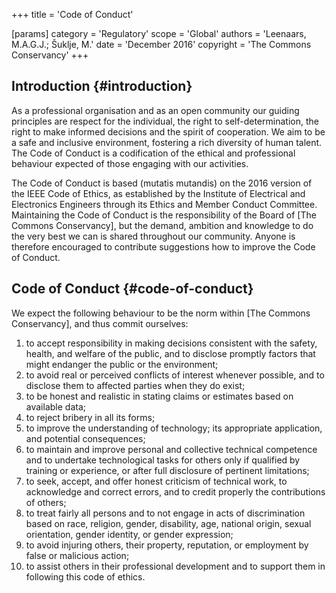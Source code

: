 +++
title = 'Code of Conduct'

[params]
    category = 'Regulatory'
    scope = 'Global'
    authors = 'Leenaars, M.A.G.J.; Šuklje, M.'
    date = 'December 2016'
    copyright = 'The Commons Conservancy'
+++

## Introduction {#introduction}

As a professional organisation and as an open community our guiding principles are respect for the individual, the right to self-determination, the right to make informed decisions and the spirit of cooperation. We aim to be a safe and inclusive environment, fostering a rich diversity of human talent. The Code of Conduct is a codification of the ethical and professional behaviour expected of those engaging with our activities.

The Code of Conduct is based (mutatis mutandis) on the 2016 version of the IEEE Code of Ethics, as established by the Institute of Electrical and Electronics Engineers through its Ethics and Member Conduct Committee. Maintaining the Code of Conduct is the responsibility of the Board of [The Commons Conservancy], but the demand, ambition and knowledge to do the very best we can is shared throughout our community. Anyone is therefore encouraged to contribute suggestions how to improve the Code of Conduct.

## Code of Conduct {#code-of-conduct}

We expect the following behaviour to be the norm within [The Commons Conservancy], and thus commit ourselves:

1. to accept responsibility in making decisions consistent with the safety, health, and welfare of the public, and to disclose promptly factors that might endanger the public or the environment;
2. to avoid real or perceived conflicts of interest whenever possible, and to disclose them to affected parties when they do exist;
3. to be honest and realistic in stating claims or estimates based on available data;
4. to reject bribery in all its forms;
5. to improve the understanding of technology; its appropriate application, and potential consequences;
6. to maintain and improve personal and collective technical competence and to undertake technological tasks for others only if qualified by training or experience, or after full disclosure of pertinent limitations;
7. to seek, accept, and offer honest criticism of technical work, to acknowledge and correct errors, and to credit properly the contributions of others;
8. to treat fairly all persons and to not engage in acts of discrimination based on race, religion, gender, disability, age, national origin, sexual orientation, gender identity, or gender expression;
9. to avoid injuring others, their property, reputation, or employment by false or malicious action;
10. to assist others in their professional development and to support them in following this code of ethics.
